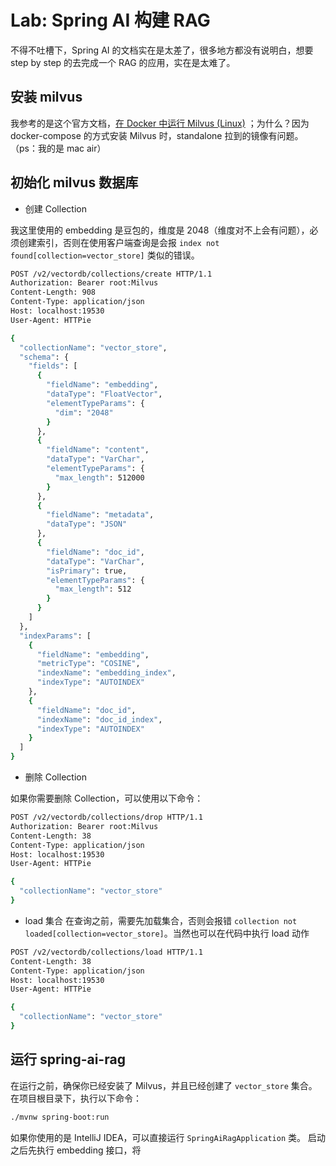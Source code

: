 # Lab: Spring AI 构建 RAG

不得不吐槽下，Spring AI 的文档实在是太差了，很多地方都没有说明白，想要 step by step 的去完成一个 RAG 的应用，实在是太难了。

## 安装 milvus

我参考的是这个官方文档，[在 Docker 中运行 Milvus (Linux)](https://milvus.io/docs/zh/install_standalone-docker.md) ；为什么？因为
docker-compose 的方式安装 Milvus
时，standalone 拉到的镜像有问题。（ps：我的是 mac air）

## 初始化 milvus 数据库

* 创建 Collection

我这里使用的 embedding 是豆包的，维度是 2048（维度对不上会有问题），必须创建索引，否则在使用客户端查询是会报
`index not found[collection=vector_store]` 类似的错误。

```bash
POST /v2/vectordb/collections/create HTTP/1.1
Authorization: Bearer root:Milvus
Content-Length: 908
Content-Type: application/json
Host: localhost:19530
User-Agent: HTTPie

{
  "collectionName": "vector_store",
  "schema": {
    "fields": [
      {
        "fieldName": "embedding",
        "dataType": "FloatVector",
        "elementTypeParams": {
          "dim": "2048"
        }
      },
      {
        "fieldName": "content",
        "dataType": "VarChar",
        "elementTypeParams": {
          "max_length": 512000
        }
      },
      {
        "fieldName": "metadata",
        "dataType": "JSON"
      },
      {
        "fieldName": "doc_id",
        "dataType": "VarChar",
        "isPrimary": true,
        "elementTypeParams": {
          "max_length": 512
        }
      }
    ]
  },
  "indexParams": [
    {
      "fieldName": "embedding",
      "metricType": "COSINE",
      "indexName": "embedding_index",
      "indexType": "AUTOINDEX"
    },
    {
      "fieldName": "doc_id",
      "indexName": "doc_id_index",
      "indexType": "AUTOINDEX"
    }
  ]
}
```

* 删除 Collection

如果你需要删除 Collection，可以使用以下命令：

```bash
POST /v2/vectordb/collections/drop HTTP/1.1
Authorization: Bearer root:Milvus
Content-Length: 38
Content-Type: application/json
Host: localhost:19530
User-Agent: HTTPie

{
  "collectionName": "vector_store"
}
```

* load 集合
  在查询之前，需要先加载集合，否则会报错 `collection not loaded[collection=vector_store]`。当然也可以在代码中执行 load 动作

```bash
POST /v2/vectordb/collections/load HTTP/1.1
Content-Length: 38
Content-Type: application/json
Host: localhost:19530
User-Agent: HTTPie

{
  "collectionName": "vector_store"
}
```

## 运行 spring-ai-rag
在运行之前，确保你已经安装了 Milvus，并且已经创建了 `vector_store` 集合。
在项目根目录下，执行以下命令：

```bash
./mvnw spring-boot:run
```
如果你使用的是 IntelliJ IDEA，可以直接运行 `SpringAiRagApplication` 类。
启动之后先执行 embedding 接口，将